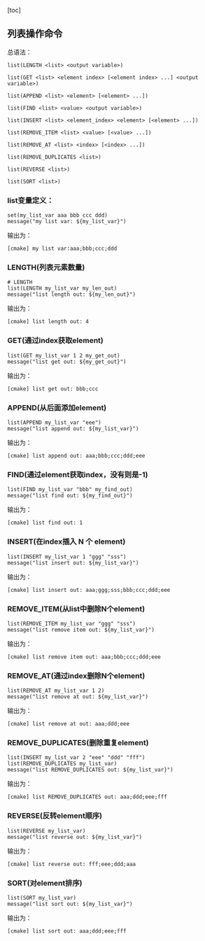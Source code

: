 
[toc]

## 列表操作命令

总语法：

```
list(LENGTH <list> <output variable>)

list(GET <list> <element index> [<element index> ...] <output variable>)

list(APPEND <list> <element> [<element> ...])

list(FIND <list> <value> <output variable>)

list(INSERT <list> <element_index> <element> [<element> ...])

list(REMOVE_ITEM <list> <value> [<value> ...])

list(REMOVE_AT <list> <index> [<index> ...])

list(REMOVE_DUPLICATES <list>)

list(REVERSE <list>)

list(SORT <list>)
```

### list变量定义：

```
set(my_list_var aaa bbb ccc ddd)
message("my list var: ${my_list_var}")
```

输出为：

```
[cmake] my list var:aaa;bbb;ccc;ddd
```

### LENGTH(列表元素数量)

```
# LENGTH
list(LENGTH my_list_var my_len_out)
message("list length out: ${my_len_out}")
```

输出为：

```
[cmake] list length out: 4
```

### GET(通过index获取element)

```
list(GET my_list_var 1 2 my_get_out)
message("list get out: ${my_get_out}")
```

输出为：

```
[cmake] list get out: bbb;ccc
```

### APPEND(从后面添加element)

```
list(APPEND my_list_var "eee")
message("list append out: ${my_list_var}")
```

输出为：

```
[cmake] list append out: aaa;bbb;ccc;ddd;eee
```

### FIND(通过element获取index，没有则是-1)

```
list(FIND my_list_var "bbb" my_find_out)
message("list find out: ${my_find_out}")
```

输出为：

```
[cmake] list find out: 1
```

### INSERT(在index插入 N 个 element)

```
list(INSERT my_list_var 1 "ggg" "sss")
message("list insert out: ${my_list_var}")
```

输出为：

```
[cmake] list insert out: aaa;ggg;sss;bbb;ccc;ddd;eee
```

### REMOVE_ITEM(从list中删除N个element)

```
list(REMOVE_ITEM my_list_var "ggg" "sss")
message("list remove item out: ${my_list_var}")
```

输出为：

```
[cmake] list remove item out: aaa;bbb;ccc;ddd;eee
```

### REMOVE_AT(通过index删除N个element)

```
list(REMOVE_AT my_list_var 1 2)
message("list remove at out: ${my_list_var}")
```

输出为：

```
[cmake] list remove at out: aaa;ddd;eee
```

### REMOVE_DUPLICATES(删除重复element)

```
list(INSERT my_list_var 2 "eee" "ddd" "fff")
list(REMOVE_DUPLICATES my_list_var)
message("list REMOVE_DUPLICATES out: ${my_list_var}")
```

输出为：

```
[cmake] list REMOVE_DUPLICATES out: aaa;ddd;eee;fff
```


### REVERSE(反转element顺序)

```
list(REVERSE my_list_var)
message("list reverse out: ${my_list_var}")
```

输出为：

```
[cmake] list reverse out: fff;eee;ddd;aaa
```


### SORT(对element排序)

```
list(SORT my_list_var)
message("list sort out: ${my_list_var}")
```

输出为：

```
[cmake] list sort out: aaa;ddd;eee;fff
```

